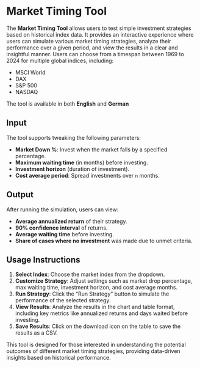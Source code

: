 # Market Timing Tool

The **Market Timing Tool** allows users to test simple investment strategies based on historical index data. It provides an interactive experience where users can simulate various market timing strategies, analyze their performance over a given period, and view the results in a clear and insightful manner.
Users can choose from a timespan between 1969 to 2024 for multiple global indices, including:
- MSCI World
- DAX
- S&P 500
- NASDAQ

The tool is available in both **English** and **German**

## **Input**
The tool supports tweaking the following parameters:
- **Market Down %**: Invest when the market falls by a specified percentage.
- **Maximum waiting time** (in months) before investing.
- **Investment horizon** (duration of investment).
- **Cost average period**: Spread investments over `n` months.

## **Output**
After running the simulation, users can view:
- **Average annualized return** of their strategy.
- **90% confidence interval** of returns.
- **Average waiting time** before investing.
- **Share of cases where no investment** was made due to unmet criteria.

## Usage Instructions
1. **Select Index**: Choose the market index from the dropdown.
2. **Customize Strategy**: Adjust settings such as market drop percentage, max waiting time, investment horizon, and cost average months.
3. **Run Strategy**: Click the “Run Strategy” button to simulate the performance of the selected strategy.
4. **View Results**: Analyze the results in the chart and table format, including key metrics like annualized returns and days waited before investing.
5. **Save Results**: Click on the download icon on the table to save the results as a CSV.

This tool is designed for those interested in understanding the potential outcomes of different market timing strategies, providing data-driven insights based on historical performance.
